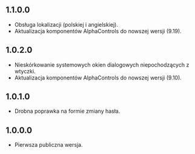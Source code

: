 1.1.0.0
-----
* Obsługa lokalizacji (polskiej i angielskiej).
* Aktualizacja komponentów AlphaControls do nowszej wersji (9.19).

1.0.2.0
-----
* Nieskórkowanie systemowych okien dialogowych niepochodzących z wtyczki.
* Aktualizacja komponentów AlphaControls do nowszej wersji (9.10).

1.0.1.0
-----
* Drobna poprawka na formie zmiany hasła.

1.0.0.0
-----
* Pierwsza publiczna wersja.